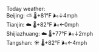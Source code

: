 Today weather:  
Beijing: ⛅️  🌡️+81°F 🌬️↓4mph  
Tianjin: ☁️ 🌡️+82°F 🌬️←0mph  
Shijiazhuang: ☁️ 🌡️+77°F 🌬️↓2mph  
Tangshan: ☀️ 🌡️+82°F 🌬️←4mph  
